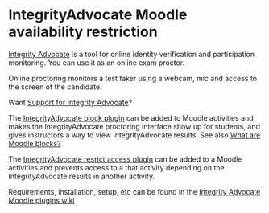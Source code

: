 # IntegrityAdvocate Moodle availability restriction

[Integrity Advocate](https://integrityadvocate.com/) is a tool for online identity verification and participation monitoring.  You can use it as an online exam proctor.

Online proctoring monitors a test taker using a webcam, mic and access to the screen of the candidate.

Want [Support for Integrity Advocate](https://support.integrityadvocate.com/hc/en-us)?

The [IntegrityAdvocate block plugin](https://bitbucket.org/mwebv/moodle-block_integrityadvocate/downloads/moodle-block_integrityadvocate.zip) can be added to Moodle activities and makes the IntegrityAdvocate proctoring interface show up for students, and gives instructors a way to view IntegrityAdvocate results.  See also [What are Moodle blocks?](https://docs.moodle.org/en/Blocks)

The [IntegrityAdvocate resrict access plugin](https://bitbucket.org/mwebv/moodle-availability_integrityadvocate/downloads/moodle-availability_integrityadvocate.zip) can be added to a Moodle activities and prevents access to a that activity depending on the IntegrityAdvocate results in another activity.

Requirements, installation, setup, etc can be found in the [Integrity Advocate Moodle plugins wiki](/mwebv/moodle-block_integrityadvocate/wiki/)